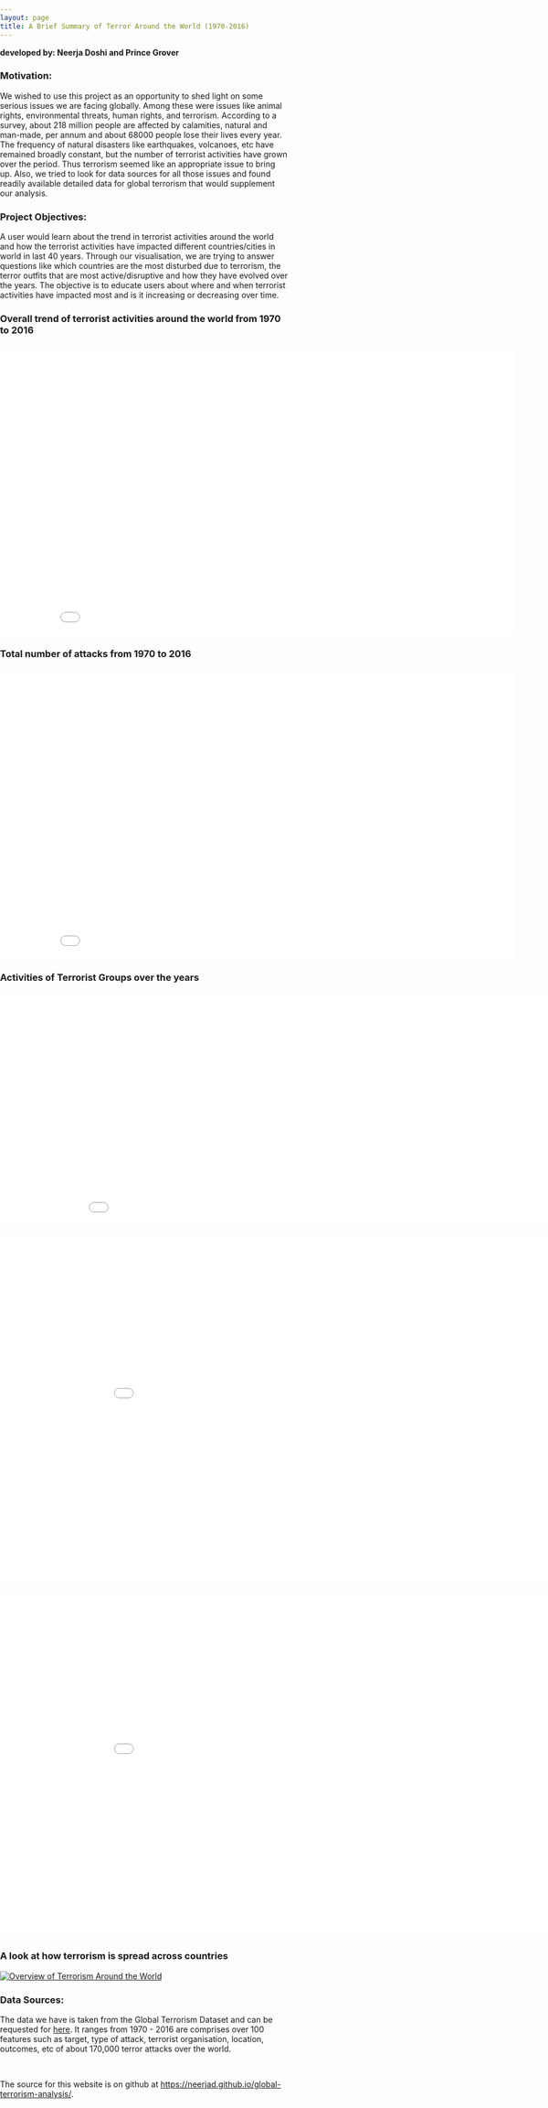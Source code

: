 ```yaml
---
layout: page
title: A Brief Summary of Terror Around the World (1970-2016)
---
```

**developed by: Neerja Doshi and Prince Grover**

### Motivation:

We wished to use this project as an opportunity to shed light on some serious issues we are facing globally. Among these were issues like animal rights, environmental threats, human rights, and terrorism. According to a survey, about 218 million people are affected by calamities, natural and man-made, per annum and about 68000 people lose their lives every year. The frequency of natural disasters like earthquakes, volcanoes, etc have remained broadly constant, but the number of terrorist activities have grown over the period. Thus terrorism seemed like an appropriate issue to bring up. Also, we tried to look for data sources for all those issues and found readily available detailed data for global terrorism that would supplement our analysis.

### Project Objectives:

A user would learn about the trend in terrorist activities around the world and how the terrorist activities have impacted different countries/cities in world in last 40 years. Through our visualisation, we are trying to answer questions like which countries are the most disturbed due to terrorism, the terror outfits that are most active/disruptive and how they have evolved over the years. The objective is to educate users about where and when terrorist activities have impacted most and is it increasing or decreasing over time.



<html lang="en">
<head>
<style>
body, html{
  margin:0;
  padding:0;
}</style>
    <meta charset="UTF-8">
    <title>Where ?</title>
</head>
<body>


<h3 align="left"> Overall trend of terrorist activities around the world from 1970 to 2016 </h3>

<h3 style="text-align:left;">
<iframe align="middle" width="900" height="500" frameborder="0" scrolling="no" src="//plot.ly/~groverpr/14.embed"></iframe>
</h3>

<h3 align="left"> Total number of attacks from 1970 to 2016 </h3>

<h3 style="text-align:left;">
<iframe align="middle" width="900" height="500" frameborder="0" scrolling="no" src="//plot.ly/~groverpr/2.embed"></iframe>
</h3>


<h3> Activities of Terrorist Groups over the years </h3>

<html lang="en">
<head>
<style>
body, html{
  margin:0;
  padding:0;
}
</style>
    <meta charset="UTF-8">
    <title>Where ?</title>
<head>
<style>

.column {
    float: left;
    width: 50%;
}

/* Clearfix (clear floats) */
.row::after {
    content: "";
    clear: both;
    display: table;
}
</style>
</head>
<body>


<h3 style="text-align:left;" >
<iframe width="1000" height="400" frameborder="0" scrolling="no" src="//plot.ly/~groverpr/15.embed"></iframe>

<h3 style="text-align:left;" >
<iframe width="1000" height="600" frameborder="0" scrolling="no" src="//plot.ly/~groverpr/17.embed"></iframe>

<h3 style="text-align:left;" >
<iframe width="1000" height="600" frameborder="0" scrolling="no" src="//plot.ly/~groverpr/19.embed"></iframe>
<!--</h3>
<div class="row">
  <div class="column">
  <iframe width="600" height="500" frameborder="0" scrolling="yes" src="//plot.ly/~groverpr/17.embed"></iframe>
  </div>
<div class="column">
 <iframe width="600" height="500" frameborder="0" scrolling="yes" src="//plot.ly/~groverpr/19.embed"></iframe> 
 </div>
</div> -->


<h3> A look at how terrorism is spread across countries </h3>
<div class='tableauPlaceholder' id='viz1525737660950' style='position: relative'><noscript><a href='#'><img alt='Overview of Terrorism Around the World ' src='https:&#47;&#47;public.tableau.com&#47;static&#47;images&#47;Ov&#47;OverviewofTerrorismaroundtheWorld&#47;Dashboard1&#47;1_rss.png' style='border: none' /></a></noscript><object class='tableauViz'  style='display:none;'><param name='host_url' value='https%3A%2F%2Fpublic.tableau.com%2F' /> <param name='embed_code_version' value='3' /> <param name='path' value='views&#47;OverviewofTerrorismaroundtheWorld&#47;Dashboard1?:embed=y&amp;:display_count=y&amp;publish=yes' /> <param name='toolbar' value='yes' /><param name='static_image' value='https:&#47;&#47;public.tableau.com&#47;static&#47;images&#47;Ov&#47;OverviewofTerrorismaroundtheWorld&#47;Dashboard1&#47;1.png' /> <param name='animate_transition' value='yes' /><param name='display_static_image' value='yes' /><param name='display_spinner' value='yes' /><param name='display_overlay' value='yes' /><param name='display_count' value='yes' /><param name='filter' value='publish=yes' /></object></div>                <script type='text/javascript'>                    var divElement = document.getElementById('viz1525737660950');                    var vizElement = divElement.getElementsByTagName('object')[0];                    vizElement.style.width='1000px';vizElement.style.height='827px';                    var scriptElement = document.createElement('script');                    scriptElement.src = 'https://public.tableau.com/javascripts/api/viz_v1.js';                    vizElement.parentNode.insertBefore(scriptElement, vizElement);                </script>



<h3> Data Sources: </h3>

The data we have is taken from the Global Terrorism Dataset and can be requested for <a href ="http://start.umd.edu/gtd/contact/">here</a>. It ranges from 1970 - 2016 are comprises over 100 features such as target, type of attack, terrorist organisation, location, outcomes, etc of about 170,000 terror attacks over the world.

<br>

The source for this website is on github at <a href = "https://neerjad.github.io/global-terrorism-analysis/">https://neerjad.github.io/global-terrorism-analysis/</a>.
